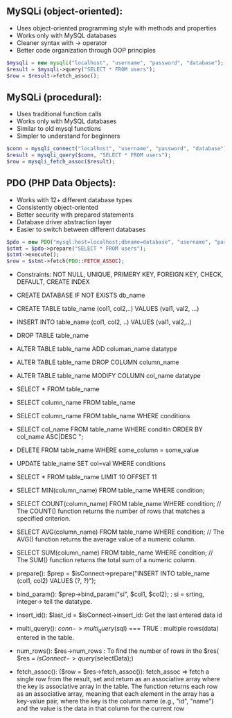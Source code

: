 ## MySQLi (object-oriented):

- Uses object-oriented programming style with methods and properties
- Works only with MySQL databases
- Cleaner syntax with -> operator
- Better code organization through OOP principles

```php
$mysqli = new mysqli("localhost", "username", "password", "database");
$result = $mysqli->query("SELECT * FROM users");
$row = $result->fetch_assoc();
```

## MySQLi (procedural):

- Uses traditional function calls
- Works only with MySQL databases
- Similar to old mysql functions
- Simpler to understand for beginners

```php
$conn = mysqli_connect("localhost", "username", "password", "database");
$result = mysqli_query($conn, "SELECT * FROM users");
$row = mysqli_fetch_assoc($result);
```

## PDO (PHP Data Objects):

- Works with 12+ different database types
- Consistently object-oriented
- Better security with prepared statements
- Database driver abstraction layer
- Easier to switch between different databases

```php
$pdo = new PDO("mysql:host=localhost;dbname=database", "username", "password");
$stmt = $pdo->prepare("SELECT * FROM users");
$stmt->execute();
$row = $stmt->fetch(PDO::FETCH_ASSOC);
```



- Constraints: NOT NULL, UNIQUE, PRIMERY KEY, FOREIGN KEY, CHECK, DEFAULT, CREATE INDEX

- CREATE DATABASE IF NOT EXISTS db_name
- CREATE TABLE table_name (col1, col2,..) VALUES (val1, val2, ...)
- INSERT INTO table_name (col1, col2, ..) VALUES (val1, val2,..)
- DROP TABLE table_name
- ALTER TABLE table_name ADD columan_name datatype
- ALTER TABLE table_name  DROP COLUMN column_name
- ALTER TABLE table_name MODIFY COLUMN col_name datatype
- SELECT * FROM table_name
- SELECT column_name FROM table_name
- SELECT column_name FROM table_name WHERE conditions
- SELECT col_name FROM table_name WHERE conditin ORDER BY col_name ASC|DESC ";
- DELETE FROM table_name WHERE some_column = some_value 
- UPDATE table_name SET col=val WHERE conditions
- SELECT * FROM table_name LIMIT 10 OFFSET 11
- SELECT MIN(column_name) FROM table_name WHERE condition; 
- SELECT COUNT(column_name) FROM table_name WHERE condition; // The COUNT() function returns the number of rows that matches a specified criterion. 
- SELECT AVG(column_name) FROM table_name WHERE condition; // The AVG() function returns the average value of a numeric column. 
- SELECT SUM(column_name) FROM table_name WHERE condition; // The SUM() function returns the total sum of a numeric column.  


- prepare(): $prep = $isConnect->prepare("INSERT INTO table_name (col1, col2) VALUES (?, ?)");
- bind_param(): $prep->bind_param("si", $col1, $col2); : si = srting, integer-> tell the datatype.
- insert_id(): $last_id = $isConnect->insert_id: Get the last entered data id
- multi_query(): $conn->multi_query($sql) === TRUE : multiple rows(data) entered in the table.
- num_rows(): $res->num_rows : To find the number of rows in the $res( $res = $isConnect->query($selectData);)
- fetch_assoc(): ($row = $res->fetch_assoc()): fetch_assoc => fetch a single row from the result, set and return as an associative array where the key is associative array in the table. The function returns each row as an associative array, meaning that each element in the array has a key-value pair, where the key is the column name (e.g., "id", "name") and the value is the data in that column for the current row

